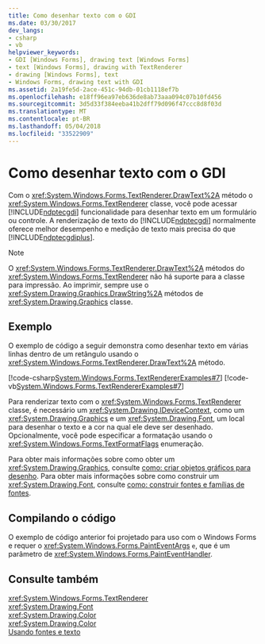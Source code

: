 ```yaml
---
title: Como desenhar texto com o GDI
ms.date: 03/30/2017
dev_langs:
- csharp
- vb
helpviewer_keywords:
- GDI [Windows Forms], drawing text [Windows Forms]
- text [Windows Forms], drawing with TextRenderer
- drawing [Windows Forms], text
- Windows Forms, drawing text with GDI
ms.assetid: 2a19fe5d-2ace-451c-94db-01cb1118ef7b
ms.openlocfilehash: e18ff96ea97eb636de8ab73aaa094c07b10fd456
ms.sourcegitcommit: 3d5d33f384eeba41b2dff79d096f47ccc8d8f03d
ms.translationtype: MT
ms.contentlocale: pt-BR
ms.lasthandoff: 05/04/2018
ms.locfileid: "33522909"
---
```

# <a name="how-to-draw-text-with-gdi"></a>Como desenhar texto com o GDI
Com o <xref:System.Windows.Forms.TextRenderer.DrawText%2A> método o <xref:System.Windows.Forms.TextRenderer> classe, você pode acessar [!INCLUDE[ndptecgdi](../../../../includes/ndptecgdi-md.md)] funcionalidade para desenhar texto em um formulário ou controle. A renderização de texto do [!INCLUDE[ndptecgdi](../../../../includes/ndptecgdi-md.md)] normalmente oferece melhor desempenho e medição de texto mais precisa do que [!INCLUDE[ndptecgdiplus](../../../../includes/ndptecgdiplus-md.md)].  
  
> [!NOTE]
>  O <xref:System.Windows.Forms.TextRenderer.DrawText%2A> métodos do <xref:System.Windows.Forms.TextRenderer> não há suporte para a classe para impressão. Ao imprimir, sempre use o <xref:System.Drawing.Graphics.DrawString%2A> métodos de <xref:System.Drawing.Graphics> classe.  
  
## <a name="example"></a>Exemplo  
 O exemplo de código a seguir demonstra como desenhar texto em várias linhas dentro de um retângulo usando o <xref:System.Windows.Forms.TextRenderer.DrawText%2A> método.  
  
 [!code-csharp[System.Windows.Forms.TextRendererExamples#7](../../../../samples/snippets/csharp/VS_Snippets_Winforms/System.Windows.Forms.TextRendererExamples/CS/Form1.cs#7)]
 [!code-vb[System.Windows.Forms.TextRendererExamples#7](../../../../samples/snippets/visualbasic/VS_Snippets_Winforms/System.Windows.Forms.TextRendererExamples/VB/Form1.vb#7)]  
  
 Para renderizar texto com o <xref:System.Windows.Forms.TextRenderer> classe, é necessário um <xref:System.Drawing.IDeviceContext>, como um <xref:System.Drawing.Graphics> e um <xref:System.Drawing.Font>, um local para desenhar o texto e a cor na qual ele deve ser desenhado. Opcionalmente, você pode especificar a formatação usando o <xref:System.Windows.Forms.TextFormatFlags> enumeração.  
  
 Para obter mais informações sobre como obter um <xref:System.Drawing.Graphics>, consulte [como: criar objetos gráficos para desenho](../../../../docs/framework/winforms/advanced/how-to-create-graphics-objects-for-drawing.md). Para obter mais informações sobre como construir um <xref:System.Drawing.Font>, consulte [como: construir fontes e famílias de fontes](../../../../docs/framework/winforms/advanced/how-to-construct-font-families-and-fonts.md).  
  
## <a name="compiling-the-code"></a>Compilando o código  
 O exemplo de código anterior foi projetado para uso com o Windows Forms e requer o <xref:System.Windows.Forms.PaintEventArgs> `e`, que é um parâmetro de <xref:System.Windows.Forms.PaintEventHandler>.  
  
## <a name="see-also"></a>Consulte também  
 <xref:System.Windows.Forms.TextRenderer>  
 <xref:System.Drawing.Font>  
 <xref:System.Drawing.Color>  
 <xref:System.Drawing.Color>  
 [Usando fontes e texto](../../../../docs/framework/winforms/advanced/using-fonts-and-text.md)
